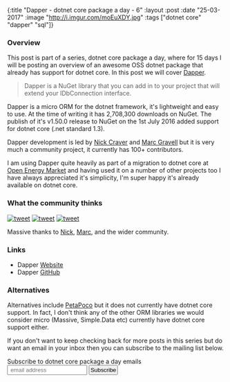 {:title  "Dapper - dotnet core package a day - 6"
 :layout :post
 :date   "25-03-2017"
 :image  "http://i.imgur.com/moEuXDY.jpg"
 :tags   ["dotnet core" "dapper" "sql"]}


### Overview

This post is part of a series, dotnet core package a day, where for 15 days I will be posting an overview of an awesome OSS dotnet package that already has support for dotnet core. In this post we will cover [Dapper](https://github.com/StackExchange/Dapper).

> Dapper is a NuGet library that you can add in to your project that will extend your IDbConnection interface.

Dapper is a micro ORM for the dotnet framework, it's lightweight and easy to use. At the time of writing it has 2,708,300 downloads on NuGet. The publish of it's v1.50.0 release to NuGet on the 1st July 2016 added support for dotnet core (.net standard 1.3).

Dapper development is led by [Nick Craver](https://twitter.com/Nick_Craver) and [Marc Gravell](https://twitter.com/marcgravell) but it is very much a community project, it currently has 100+ contributors.

I am using Dapper quite heavily as part of a migration to dotnet core at [Open Energy Market](http://www.openenergymarket.com) and having used it on a number of other projects too I have always appreciated it's simplicity, I'm super happy it's already available on dotnet core. 

### What the community thinks

[![tweet](http://i.imgur.com/NIpwcCg.png)](https://twitter.com/CallumVass/status/844537339183542272)
[![tweet](http://i.imgur.com/t3XTLDE.png)](https://twitter.com/reverentgeek/status/839638440199110657)
[![tweet](http://i.imgur.com/XpvNgcd.png)](https://twitter.com/KerryRitter/status/788537959410610178)

Massive thanks to [Nick](https://twitter.com/Nick_Craver), [Marc](https://twitter.com/marcgravell), and the wider community.

### Links

* Dapper [Website](https://stackexchange.github.io/Dapper/)
* Dapper [GitHub](https://github.com/StackExchange/Dapper)

### Alternatives

Alternatives include [PetaPoco](https://github.com/CollaboratingPlatypus/PetaPoco) but it does not currently have dotnet core support. In fact, I don't think any of the other ORM libraries we would consider micro (Massive, Simple.Data etc) currently have dotnet core support either. 

If you don't want to keep checking back for more posts in this series but do want an email in your inbox then you can subscribe to the mailing list below.

<link href="//cdn-images.mailchimp.com/embedcode/slim-10_7.css" rel="stylesheet" type="text/css">
<div id="mc_embed_signup">
<form action="//xyz.us15.list-manage.com/subscribe/post?u=b6063259bae6e4712948e9cb9&amp;id=802d24879d" method="post" id="mc-embedded-subscribe-form" name="mc-embedded-subscribe-form" class="validate" target="_blank" novalidate>
<div id="mc_embed_signup_scroll">
<label for="mce-EMAIL">Subscribe to dotnet core package a day emails </label>
<br />
<input style="padding:2px;" type="email" value="" name="EMAIL" class="email" id="mce-EMAIL" placeholder=" email address" required>
<!-- real people should not fill this in and expect good things - do not remove this or risk form bot signups-->
<div style="position: absolute; left: -5000px;" aria-hidden="true"><input type="text" name="b_b6063259bae6e4712948e9cb9_802d24879d" tabindex="-1" value=""></div>
<input style="padding:2px;" type="submit" value="Subscribe" name="subscribe" id="mc-embedded-subscribe" class="button"></div>
</div>
</form>
</div>
